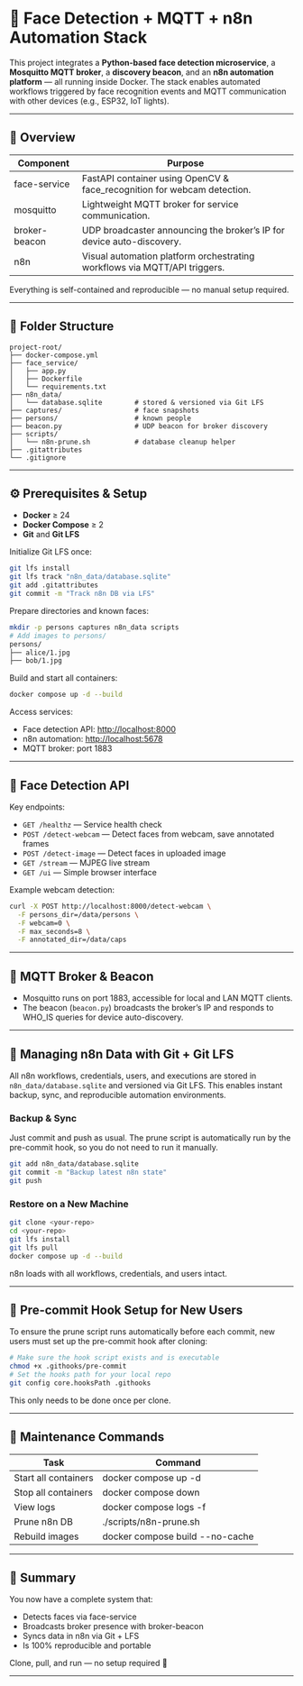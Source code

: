 # 🧠 Face Detection + MQTT + n8n Automation Stack

This project integrates a **Python-based face detection microservice**, a **Mosquitto MQTT broker**, a **discovery beacon**, and an **n8n automation platform** — all running inside Docker. The stack enables automated workflows triggered by face recognition events and MQTT communication with other devices (e.g., ESP32, IoT lights).

---

## 🚀 Overview

| Component        | Purpose                                                                 |
|------------------|-------------------------------------------------------------------------|
| face-service     | FastAPI container using OpenCV & face_recognition for webcam detection.  |
| mosquitto        | Lightweight MQTT broker for service communication.                       |
| broker-beacon    | UDP broadcaster announcing the broker’s IP for device auto-discovery.    |
| n8n              | Visual automation platform orchestrating workflows via MQTT/API triggers. |

Everything is self-contained and reproducible — no manual setup required.

---

## 🧩 Folder Structure

```
project-root/
├── docker-compose.yml
├── face_service/
│   ├── app.py
│   ├── Dockerfile
│   └── requirements.txt
├── n8n_data/
│   └── database.sqlite        # stored & versioned via Git LFS
├── captures/                  # face snapshots
├── persons/                   # known people
├── beacon.py                  # UDP beacon for broker discovery
├── scripts/
│   └── n8n-prune.sh           # database cleanup helper
├── .gitattributes
└── .gitignore
```

---

## ⚙️ Prerequisites & Setup

- **Docker** ≥ 24
- **Docker Compose** ≥ 2
- **Git** and **Git LFS**

Initialize Git LFS once:
```bash
git lfs install
git lfs track "n8n_data/database.sqlite"
git add .gitattributes
git commit -m "Track n8n DB via LFS"
```

Prepare directories and known faces:
```bash
mkdir -p persons captures n8n_data scripts
# Add images to persons/
persons/
├── alice/1.jpg
├── bob/1.jpg
```

Build and start all containers:
```bash
docker compose up -d --build
```

Access services:
- Face detection API: [http://localhost:8000](http://localhost:8000)
- n8n automation: [http://localhost:5678](http://localhost:5678)
- MQTT broker: port 1883

---

## 🤖 Face Detection API

Key endpoints:
- `GET /healthz` — Service health check
- `POST /detect-webcam` — Detect faces from webcam, save annotated frames
- `POST /detect-image` — Detect faces in uploaded image
- `GET /stream` — MJPEG live stream
- `GET /ui` — Simple browser interface

Example webcam detection:
```bash
curl -X POST http://localhost:8000/detect-webcam \
  -F persons_dir=/data/persons \
  -F webcam=0 \
  -F max_seconds=8 \
  -F annotated_dir=/data/caps
```

---

## 💬 MQTT Broker & Beacon

- Mosquitto runs on port 1883, accessible for local and LAN MQTT clients.
- The beacon (`beacon.py`) broadcasts the broker’s IP and responds to WHO_IS queries for device auto-discovery.

---

## 🧠 Managing n8n Data with Git + Git LFS

All n8n workflows, credentials, users, and executions are stored in `n8n_data/database.sqlite` and versioned via Git LFS. This enables instant backup, sync, and reproducible automation environments.

### Backup & Sync
Just commit and push as usual. The prune script is automatically run by the pre-commit hook, so you do not need to run it manually.
```bash
git add n8n_data/database.sqlite
git commit -m "Backup latest n8n state"
git push
```

### Restore on a New Machine
```bash
git clone <your-repo>
cd <your-repo>
git lfs install
git lfs pull
docker compose up -d --build
```
n8n loads with all workflows, credentials, and users intact.

---

## 🧹 Pre-commit Hook Setup for New Users

To ensure the prune script runs automatically before each commit, new users must set up the pre-commit hook after cloning:

```bash
# Make sure the hook script exists and is executable
chmod +x .githooks/pre-commit
# Set the hooks path for your local repo
git config core.hooksPath .githooks
```

This only needs to be done once per clone.

---

## 🧱 Maintenance Commands

| Task                  | Command                          |
|-----------------------|----------------------------------|
| Start all containers  | docker compose up -d             |
| Stop all containers   | docker compose down              |
| View logs             | docker compose logs -f           |
| Prune n8n DB          | ./scripts/n8n-prune.sh           |
| Rebuild images        | docker compose build --no-cache  |

---

## 🧩 Summary

You now have a complete system that:
- Detects faces via face-service
- Broadcasts broker presence with broker-beacon
- Syncs data in n8n via Git + LFS
- Is 100% reproducible and portable

Clone, pull, and run — no setup required 🎯

---
